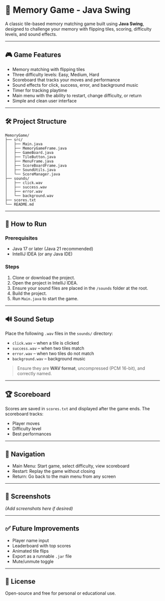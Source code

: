 
# 🧠 Memory Game - Java Swing

A classic tile-based memory matching game built using **Java Swing**, designed to challenge your memory with flipping tiles, scoring, difficulty levels, and sound effects.

---

## 🎮 Game Features

- Memory matching with flipping tiles
- Three difficulty levels: Easy, Medium, Hard
- Scoreboard that tracks your moves and performance
- Sound effects for click, success, error, and background music
- Timer for tracking playtime
- Main menu with the ability to restart, change difficulty, or return
- Simple and clean user interface

---

## 🛠️ Project Structure

```
MemoryGame/
├── src/
│   ├── Main.java
│   ├── MemoryGameFrame.java
│   ├── GameBoard.java
│   ├── TileButton.java
│   ├── MenuFrame.java
│   ├── ScoreBoardFrame.java
│   ├── SoundUtils.java
│   └── ScoreManager.java
├── sounds/
│   ├── click.wav
│   ├── success.wav
│   ├── error.wav
│   └── background.wav
├── scores.txt
└── README.md
```

---

## 🚀 How to Run

### Prerequisites

- Java 17 or later (Java 21 recommended)
- IntelliJ IDEA (or any Java IDE)

### Steps

1. Clone or download the project.
2. Open the project in IntelliJ IDEA.
3. Ensure your sound files are placed in the `/sounds` folder at the root.
4. Build the project.
5. Run `Main.java` to start the game.

---

## 🔊 Sound Setup

Place the following `.wav` files in the `sounds/` directory:

- `click.wav` – when a tile is clicked
- `success.wav` – when two tiles match
- `error.wav` – when two tiles do not match
- `background.wav` – background music

> Ensure they are **WAV format**, uncompressed (PCM 16-bit), and correctly named.

---

## 🏆 Scoreboard

Scores are saved in `scores.txt` and displayed after the game ends. The scoreboard tracks:

- Player moves
- Difficulty level
- Best performances

---

## 🔁 Navigation

- Main Menu: Start game, select difficulty, view scoreboard
- Restart: Replay the game without closing
- Return: Go back to the main menu from any screen

---

## 📸 Screenshots

*(Add screenshots here if desired)*

---

## ✅ Future Improvements

- Player name input
- Leaderboard with top scores
- Animated tile flips
- Export as a runnable `.jar` file
- Mute/unmute toggle

---

## 📄 License

Open-source and free for personal or educational use.
